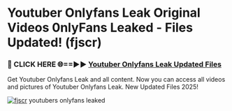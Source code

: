 # Youtuber Onlyfans Leak Original Videos 0nlyFans Leaked - Files Updated! (fjscr)

<h3>🔴 CLICK HERE 🌐==►► <a href="https://tinyurl.com/3hn5wdd3" rel="nofollow">Youtuber Onlyfans Leak Updated Files</a></h3>

Get Youtuber Onlyfans Leak and all content. Now you can access all videos and pictures of Youtuber Onlyfans Leak. New Updated Files 2025!

[![fjscr](https://i.imgur.com/4HnBqBT.gif)](https://tinyurl.com/3hn5wdd3)
youtubers onlyfans leaked